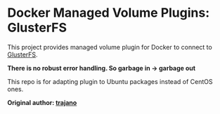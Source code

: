 Docker Managed Volume Plugins: GlusterFS
=============================

This project provides managed volume plugin for Docker to connect to [GlusterFS](https://github.com/dmitriysafronov/docker-volume-plugins/tree/master/glusterfs-volume-plugin).

**There is no robust error handling.  So garbage in -> garbage out**

This repo is for adapting plugin to Ubuntu packages instead of CentOS ones.

**Original author: [trajano](https://github.com/trajano/docker-volume-plugins)**
